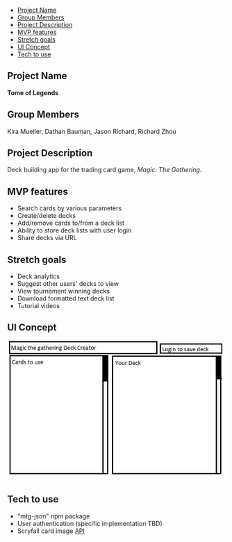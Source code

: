 - [Project Name](#project-name)
- [Group Members](#group-members)
- [Project Description](#project-description)
- [MVP features](#mvp-features)
- [Stretch goals](#stretch-goals)
- [UI Concept](#ui-concept)
- [Tech to use](#tech-to-use)

## Project Name
**Tome of Legends**
## Group Members
Kira Mueller, Dathan Bauman, Jason Richard, Richard Zhou
## Project Description
Deck building app for the trading card game, *Magic: The Gathering*. 
## MVP features
- Search cards by various parameters
- Create/delete decks
- Add/remove cards to/from a deck list
- Ability to store deck lists with user login
- Share decks via URL
## Stretch goals
- Deck analytics
- Suggest other users' decks to view
- View tournament winning decks
- Download formatted text deck list
- Tutorial videos
## UI Concept
![concept](concept.png)
## Tech to use
- "mtg-json" npm package
- User authentication (specific implementation TBD)
- Scryfall card image [API](https://scryfall.com/docs/api/images)